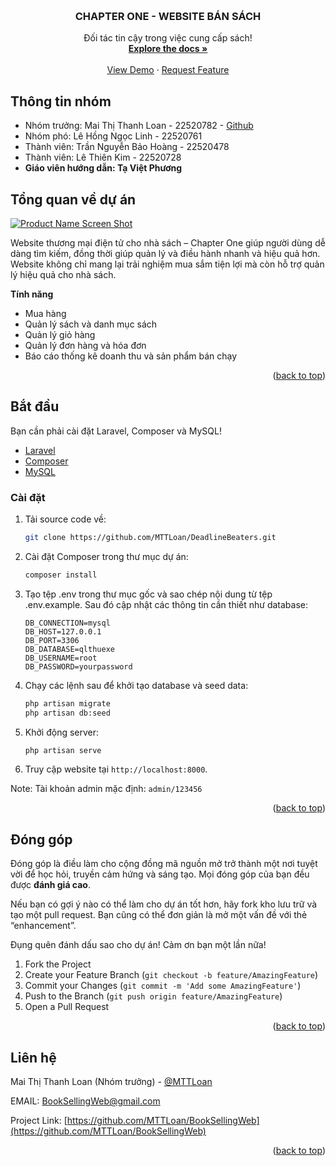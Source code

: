 <a name="readme-top"></a>

<!-- PROJECT LOGO -->
<br />
<div align="center">

  <h3 align="center">CHAPTER ONE - WEBSITE BÁN SÁCH</h3>

  <p align="center">
    Đối tác tin cậy trong việc cung cấp sách!
    <br />
    <a href="https://lle858756.wixsite.com/chapterone"><strong>Explore the docs »</strong></a>
    <br />
    <br />
    <a href="https://drive.google.com/drive/folders/1fWcr6jsW1oO4czN8uNXsK3rE8B2KylZX?usp=sharing">View Demo</a>
    ·
    <a href="https://github.com/MTTLoan/BookSellingWeb/issues">Request Feature</a>
  </p>
</div>

## Thông tin nhóm

-   Nhóm trưởng: Mai Thị Thanh Loan - 22520782 - [Github](https://github.com/MTTLoan)
-   Nhóm phó: Lê Hồng Ngọc Linh - 22520761
-   Thành viên: Trần Nguyễn Bảo Hoàng - 22520478
-   Thành viên: Lê Thiên Kim - 22520728
-   **Giáo viên hướng dẫn: Tạ Việt Phương**

<!-- ABOUT THE PROJECT -->

## Tổng quan về dự án

[![Product Name Screen Shot][product-screenshot]](https://github.com/MTTLoan/DeadlineBeaters)

Website thương mại điện tử cho nhà sách – Chapter One giúp người dùng dễ dàng tìm kiếm, đồng thời giúp quản lý và điều hành nhanh và hiệu quả hơn. Website không chỉ mang lại trải nghiệm mua sắm tiện lợi mà còn hỗ trợ quản lý hiệu quả cho nhà sách.

**Tính năng**

-   Mua hàng
-   Quản lý sách và danh mục sách
-   Quản lý giỏ hàng
-   Quản lý đơn hàng và hóa đơn
-   Báo cáo thống kê doanh thu và sản phẩm bán chạy

<p align="right">(<a href="#readme-top">back to top</a>)</p>

<!-- GETTING STARTED -->

## Bắt đầu

Bạn cần phải cài đặt Laravel, Composer và MySQL!

-   [Laravel](https://laravel.com/docs/)
-   [Composer](https://getcomposer.org/)
-   [MySQL](https://dev.mysql.com/downloads/)

### Cài đặt

1. Tải source code về:
    ```sh
    git clone https://github.com/MTTLoan/DeadlineBeaters.git
    ```
2. Cài đặt Composer trong thư mục dự án:
    ```sh
    composer install
    ```
3. Tạo tệp .env trong thư mục gốc và sao chép nội dung từ tệp .env.example. Sau đó cập nhật các thông tin cần thiết như database:
    ```env
    DB_CONNECTION=mysql
    DB_HOST=127.0.0.1
    DB_PORT=3306
    DB_DATABASE=qlthuexe
    DB_USERNAME=root
    DB_PASSWORD=yourpassword
    ```
4. Chạy các lệnh sau để khởi tạo database và seed data:
    ```sh
    php artisan migrate
    php artisan db:seed
    ```
5. Khởi động server:
    ```sh
    php artisan serve
    ```
6. Truy cập website tại `http://localhost:8000`.

Note: Tài khoản admin mặc định: `admin/123456`

<p align="right">(<a href="#readme-top">back to top</a>)</p>

<!-- CONTRIBUTING -->

## Đóng góp

Đóng góp là điều làm cho cộng đồng mã nguồn mở trở thành một nơi tuyệt vời để học hỏi, truyền cảm hứng và sáng tạo. Mọi đóng góp của bạn đều được **đánh giá cao**.

Nếu bạn có gợi ý nào có thể làm cho dự án tốt hơn, hãy fork kho lưu trữ và tạo một pull request. Bạn cũng có thể đơn giản là mở một vấn đề với thẻ “enhancement”.

Đụng quên đánh dấu sao cho dự án! Cảm ơn bạn một lần nữa!

1. Fork the Project
2. Create your Feature Branch (`git checkout -b feature/AmazingFeature`)
3. Commit your Changes (`git commit -m 'Add some AmazingFeature'`)
4. Push to the Branch (`git push origin feature/AmazingFeature`)
5. Open a Pull Request

<p align="right">(<a href="#readme-top">back to top</a>)</p>

<!-- CONTACT -->

## Liên hệ

Mai Thị Thanh Loan (Nhóm trưởng) - [@MTTLoan](https://github.com/MTTLoan)

EMAIL: BookSellingWeb@gmail.com

Project Link: [https://github.com/MTTLoan/BookSellingWeb](https://github.com/MTTLoan/BookSellingWeb)

<p align="right">(<a href="#readme-top">back to top</a>)</p>

<!-- MARKDOWN LINKS & IMAGES -->

[product-screenshot]: assets/DemoFlows.gif
